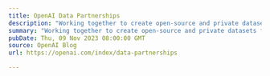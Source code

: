```yaml
---
title: OpenAI Data Partnerships
description: "Working together to create open-source and private datasets for AI training."
summary: "Working together to create open-source and private datasets for AI training."
pubDate: Thu, 09 Nov 2023 08:00:00 GMT
source: OpenAI Blog
url: https://openai.com/index/data-partnerships

---
```


